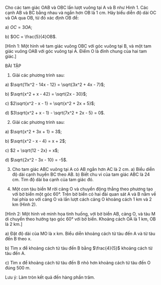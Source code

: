 Cho các tam giác OAB và OBC lần lượt vuông tại A và B như Hình 1. Các cạnh AB và BC bằng nhau và ngắn hơn OB là 1 cm. Hãy biểu diễn độ dài OC và OA qua OB, từ đó xác định OB để:

a) $OC = 3OA$;

b) $OC = \frac{5}{4}OB$.

[Hình 1: Một hình vẽ tam giác vuông OBC với góc vuông tại B, và một tam giác vuông OAB với góc vuông tại A. Điểm O là đỉnh chung của hai tam giác.]

BÀI TẬP

1. Giải các phương trình sau:

a) $\sqrt{11x^2 - 14x - 12} = \sqrt{3x^2 + 4x - 7}$;

b) $\sqrt{x^2 + x - 42} = \sqrt{2x - 30}$;

c) $2\sqrt{x^2 - x - 1} = \sqrt{x^2 + 2x + 5}$;

d) $3\sqrt{x^2 + x - 1} - \sqrt{7x^2 + 2x - 5} = 0$.

2. Giải các phương trình sau:

a) $\sqrt{x^2 + 3x + 1} = 3$;

b) $\sqrt{x^2 - x - 4} = x + 2$;

c) $2 + \sqrt{12 - 2x} = x$;

d) $\sqrt{2x^2 - 3x - 10} = -5$.

3. Cho tam giác ABC vuông tại A có AB ngắn hơn AC là 2 cm.
a) Biểu diễn độ dài cạnh huyền BC theo AB.
b) Biết chu vi của tam giác ABC là 24 cm. Tìm độ dài ba cạnh của tam giác đó.

4. Một con tàu biển M rời cảng O và chuyển động thẳng theo phương tạo với bờ biển một góc 60°. Trên bờ biển có hai đài quan sát A và B nằm về hai phía so với cảng O và lần lượt cách cảng O khoảng cách 1 km và 2 km (Hình 2).

[Hình 2: Một hình vẽ minh họa tình huống, với bờ biển AB, cảng O, và tàu M di chuyển theo hướng tạo góc 60° với bờ biển. Khoảng cách OA là 1 km, OB là 2 km.]

a) Đặt độ dài của MO là x km. Biểu diễn khoảng cách từ tàu đến A và từ tàu đến B theo x.

b) Tìm x để khoảng cách từ tàu đến B bằng $\frac{4}{5}$ khoảng cách từ tàu đến A.

c) Tìm x để khoảng cách từ tàu đến B nhỏ hơn khoảng cách từ tàu đến O đúng 500 m.

Lưu ý: Làm tròn kết quả đến hàng phần trăm.